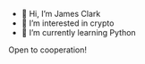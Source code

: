 - 👋 Hi, I’m James Clark
- 👀 I’m interested in crypto
- 🌱 I’m currently learning Python

Open to cooperation!

<!---
james19685333/james19685333 is a ✨ special ✨ repository because its `README.md` (this file) appears on your GitHub profile.
You can click the Preview link to take a look at your changes.
--->
